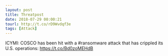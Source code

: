 ```yaml
---
layout: post
title: Threatpost
date: 2018-07-29 00:00:21
tourl: http://t.co/rD9Wvdqf3e
tags: [Attack]
---
```

ICYMI: COSCO has been hit with a #ransomware attack that has crippled its U.S. operations: https://t.co/Bd0zoMEHdB